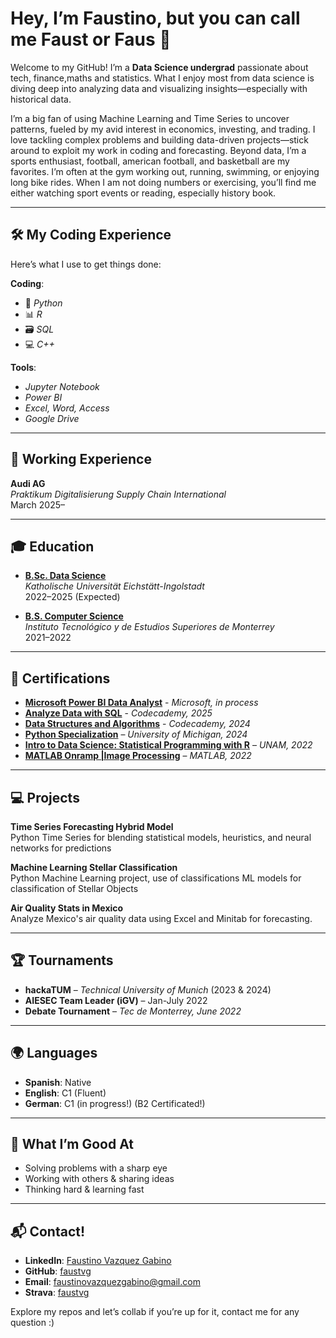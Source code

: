 # Hey, I’m Faustino, but you can call me Faust or Faus 👋  
Welcome to my GitHub! I’m a **Data Science undergrad** passionate about tech, finance,maths and statistics. What I enjoy most from data science is diving deep into analyzing data and visualizing insights—especially with historical data. 

I’m a big fan of using Machine Learning and Time Series to uncover patterns, fueled by my avid interest in economics, investing, and trading. I love tackling complex problems and building data-driven projects—stick around to exploit my work in coding and forecasting.
Beyond data, I’m a sports enthusiast, football, american football, and basketball are my favorites. I’m often at the gym working out, running, swimming, or enjoying long bike rides.  When I am not doing numbers or exercising, you’ll find me either watching sport events or reading, especially history book.


---

## 🛠️ My Coding Experience  
Here’s what I use to get things done:  

**Coding**:  
- 🐍 *Python*  
- 📊 *R*  
- 🗃️ *SQL*  
- 💻 *C++*  

**Tools**:  
- *Jupyter Notebook*  
- *Power BI*  
- *Excel, Word, Access*  
- *Google Drive*  

---

## 💼 Working Experience  
**Audi AG**  
*Praktikum Digitalisierung Supply Chain International*  
March 2025–  

---

## 🎓 Education  
- **[B.Sc. Data Science](https://www.ku.de/en/mgf/studiengaenge/bachelor/data-science)**  
*Katholische Universität Eichstätt-Ingolstadt*  
2022–2025 (Expected)  

- **[B.S. Computer Science](https://tec.mx/en/computer-science-and-information-technologies/bs-in-computer-science-and-technology)**    
*Instituto Tecnológico y de Estudios Superiores de Monterrey*  
2021–2022  

---

## 📜 Certifications  
- **[Microsoft Power BI Data Analyst](URL_de_tu_certificado)** - *Microsoft, in process*
- **[Analyze Data with SQL](https://www.codecademy.com/profiles/faustvg/certificates/5cafb2d937090210d7df3652)** - *Codecademy, 2025*
- **[Data Structures and Algorithms](https://www.codecademy.com/profiles/faustvg/certificates/7a1021b263de1990c643feb15d9f1f7a)** - *Codecademy, 2024*
- **[Python Specialization](https://www.coursera.org/account/accomplishments/specialization/TDPT3E792V6H)** – *University of Michigan, 2024*
- **[Intro to Data Science: Statistical Programming with R](https://www.coursera.org/account/accomplishments/certificate/A6DVKHJ75G2E)** – *UNAM, 2022*
- **[MATLAB Onramp |Image Processing](https://matlabacademy.mathworks.com/progress/share/certificate.html?id=7c5b80d9-39a3-42a6-b0b1-4dae912343e8&)** – *MATLAB, 2022*


---

## 💻 Projects 
**Time Series Forecasting Hybrid Model**  
Python Time Series for blending statistical models, heuristics, and neural networks for predictions

**Machine Learning Stellar Classification**  
Python Machine Learning project, use of classifications ML models for classification of Stellar Objects  

**Air Quality Stats in Mexico**  
Analyze Mexico's air quality data using Excel and Minitab for forecasting.

---

## 🏆 Tournaments  
- **hackaTUM** – *Technical University of Munich* (2023 & 2024)
- **AIESEC Team Leader (iGV)** – Jan-July 2022  
- **Debate Tournament** – *Tec de Monterrey, June 2022*  

---

## 🌍 Languages  
- **Spanish**: Native  
- **English**: C1 (Fluent)  
- **German**: C1 (in progress!) (B2 Certificated!)

---

## 🌟 What I’m Good At  
- Solving problems with a sharp eye  
- Working with others & sharing ideas  
- Thinking hard & learning fast  

---
## 📬 Contact!  
- **LinkedIn**: [Faustino Vazquez Gabino](https://www.linkedin.com/in/faustvg)  
- **GitHub**: [faustvg](https://github.com/faustvg)  
- **Email**: [faustinovazquezgabino@gmail.com](mailto:faustinovazquezgabino@gmail.com)  
- **Strava**: [faustvg](https://www.strava.com/athletes/142792379)  

Explore my repos and let’s collab if you’re up for it, contact me for any question :)  
